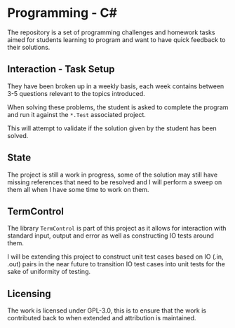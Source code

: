 
# Programming - C#

The repository is a set of programming challenges and homework tasks aimed for students learning to program and want to have quick feedback to their solutions.


## Interaction - Task Setup

They have been broken up in a weekly basis, each week contains between 3-5 questions relevant to the topics introduced.

When solving these problems, the student is asked to complete the program and run it against the `*.Test` associated project.

This will attempt to validate if the solution given by the student has been solved.

## State

The project is still a work in progress, some of the solution may still have missing references that need to be resolved and I will perform a sweep on them all when I have some time to work on them.

## TermControl

The library `TermControl` is part of this project as it allows for interaction with standard input, output and error as well as constructing IO tests around them.

I will be extending this project to construct unit test cases based on IO (.in, .out) pairs in the near future to transition IO test cases into unit tests for the sake of uniformity of testing.


## Licensing

The work is licensed under GPL-3.0, this is to ensure that the work is contributed back to when extended and attribution is maintained.
